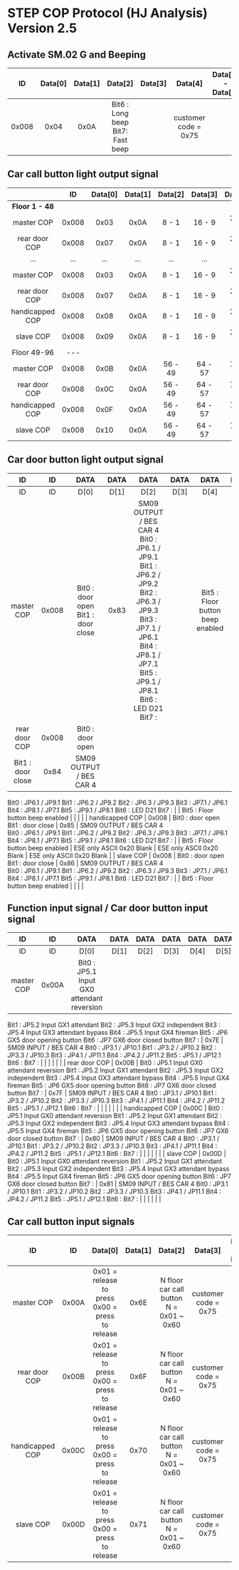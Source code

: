 # STEP COP Protocol (HJ Analysis) Version 2.5

## Activate SM.02 G and Beeping
| ID 	| Data[0] | Data[1] | Data[2] | Data[3] | Data[4] | Data[5] <br/> - <br/> Data[7]|
|:-----:|:----:|:----:|:--------------------------------:|:----:|:--------------------:|:----:|
| 0x008 | 0x04 | 0x0A | Bit6 : Long beep Bit7: Fast beep |  | customer code = 0x75 |  |

## Car call button light output signal
|| ID | Data[0] | Data[1] | Data[2] | Data[3] | Data[4] | Data[5] | Data[6] | Data[7] |
|:---------------:|:-----:|:----:|:----:|:-------:|:-------:|:-------:|:-------:|:-------:|:-------:|
| **Floor 1 - 48** ||||||||||
| master COP    | 0x008   | 0x03    | 0x0A    | 8 - 1   | 16 - 9  | 24 - 17 | 32 - 25 | 40 - 33 | 48 - 41 |
| rear door COP | 0x008   | 0x07    | 0x0A    | 8 - 1   | 16 - 9  | 24 - 17 | 32 - 25 | 40 - 33 | 48 - 41 |
| ...           | ...     | ...     | ...     | ...     | ...     | ...     | ...     | ...     | ...     |
| master COP | 0x008 | 0x03 | 0x0A | 8 - 1 | 16 - 9 | 24 - 17 | 32 - 25 | 40 - 33 | 48 - 41 |
| rear door COP | 0x008 | 0x07 | 0x0A | 8 - 1 | 16 - 9 | 24 - 17 | 32 - 25 | 40 - 33 | 48 - 41 |
| handicapped COP | 0x008 | 0x08 | 0x0A | 8 - 1 | 16 - 9 | 24 - 17 | 32 - 25 | 40 - 33 | 48 - 41 |
| slave COP | 0x008 | 0x09 | 0x0A | 8 - 1 | 16 - 9 | 24 - 17 | 32 - 25 | 40 - 33 | 48 - 41 |
|Floor 49-96|---|
| master COP | 0x008 | 0x0B | 0x0A | 56 - 49 | 64 - 57 | 72 - 65 | 80 - 73 | 88 - 81 | 96 - 89 |
| rear door COP | 0x008 | 0x0C | 0x0A | 56 - 49 | 64 - 57 | 72 - 65 | 80 - 73 | 88 - 81 | 96 - 89 |
| handicapped COP | 0x008 | 0x0F | 0x0A | 56 - 49 | 64 - 57 | 72 - 65 | 80 - 73 | 88 - 81 | 96 - 89 |
| slave COP | 0x008 | 0x10 | 0x0A | 56 - 49 | 64 - 57 | 72 - 65 | 80 - 73 | 88 - 81 | 96 - 89 |

## Car door button light output signal
| ID | ID | DATA | DATA | DATA | DATA | DATA | DATA | DATA | DATA |
|:---------------:|:-----:|:----------------------------------:|:----:|:-----------------------------------------------------------------------------------------------------------------------------------------------------------------------------------------------:|:----:|:--------------------------------:|:-------------------------:|:--------------------------:|:-------------------------:|
| ID | ID | D[0] | D[1] | D[2] | D[3] | D[4] | D[5] | D[6] | D[7] |
| master COP | 0x008 | Bit0 : door open <br/> Bit1 : door close | 0x83 | SM09 OUTPUT / BES CAR 4 <br/> Bit0 : JP6.1    / JP9.1 <br/> Bit1 : JP6.2    / JP9.2 <br/> Bit2 : JP6.3    / JP9.3 <br/> Bit3 : JP7.1    / JP6.1 <br/> Bit4 : JP8.1    / JP7.1 <br/> Bit5 : JP9.1    / JP8.1 <br/> Bit6 : LED D21 <br/> Bit7 : |  | Bit5 : Floor button beep enabled |  |  |  |
| rear door COP | 0x008 | Bit0 : door open
Bit1 : door close | 0x84 | SM09 OUTPUT / BES CAR 4  
Bit0 : JP6.1    / JP9.1
Bit1 : JP6.2    / JP9.2
Bit2 : JP6.3    / JP9.3
Bit3 : JP7.1    / JP6.1
Bit4 : JP8.1    / JP7.1
Bit5 : JP9.1    / JP8.1
Bit6 : LED D21
Bit7 : |  | Bit5 : Floor button beep enabled |  |  |  |
| handicapped COP | 0x008 | Bit0 : door open
Bit1 : door close | 0x85 | SM09 OUTPUT / BES CAR 4  
Bit0 : JP6.1    / JP9.1
Bit1 : JP6.2    / JP9.2
Bit2 : JP6.3    / JP9.3
Bit3 : JP7.1    / JP6.1
Bit4 : JP8.1    / JP7.1
Bit5 : JP9.1    / JP8.1
Bit6 : LED D21
Bit7 : |  | Bit5 : Floor button beep enabled | ESE only
ASCII
0x20 Blank | ESE only 
ASCII
0x20 Blank | ESE only ASCII
0x20 Blank |
| slave COP | 0x008 | Bit0 : door open
Bit1 : door close | 0x86 | SM09 OUTPUT / BES CAR 4  
Bit0 : JP6.1    / JP9.1
Bit1 : JP6.2    / JP9.2
Bit2 : JP6.3    / JP9.3
Bit3 : JP7.1    / JP6.1
Bit4 : JP8.1    / JP7.1
Bit5 : JP9.1    / JP8.1
Bit6 : LED D21
Bit7 : |  | Bit5 : Floor button beep enabled |  |  |  |


## Function input signal / Car door button input signal
| ID | ID | DATA | DATA | DATA | DATA | DATA | DATA | DATA | DATA |
|:---------------:|:-----:|:-----------------------------------------------------------------------------------------------------------------------------------------------------------------------------------------------------------------------------------------------------------------:|:----:|:--------------------------------------------------------------------------------------------------------------------------------------------------------------------------------:|:----:|:----:|:----:|:----:|:----:|
| ID | ID | D[0] | D[1] | D[2] | D[3] | D[4] | D[5] | D[6] | D[7] |
| master COP | 0x00A | Bit0 : JP5.1 Input GX0 attendant reversion
Bit1 : JP5.2 Input GX1 attendant
Bit2 : JP5.3 Input GX2 independent
Bit3 : JP5.4 Input GX3 attendant bypass
Bit4 : JP5.5 Input GX4 fireman
Bit5 : JP6 GX5 door opening button
Bit6 : JP7 GX6 door closed button
Bit7 : | 0x7E | SM09 INPUT / BES CAR 4
Bit0 : JP3.1  / JP10.1 
Bit1 : JP3.2  / JP10.2
Bit2 : JP3.3  / JP10.3
Bit3 : JP4.1  / JP11.1
Bit4 : JP4.2  / JP11.2
Bit5 : JP5.1  / JP12.1
Bit6 : 
Bit7 : |  |  |  |  |  |
| rear door COP | 0x00B | Bit0 : JP5.1 Input GX0 attendant reversion
Bit1 : JP5.2 Input GX1 attendant
Bit2 : JP5.3 Input GX2 independent
Bit3 : JP5.4 Input GX3 attendant bypass
Bit4 : JP5.5 Input GX4 fireman
Bit5 : JP6 GX5 door opening button
Bit6 : JP7 GX6 door closed button
Bit7 : | 0x7F | SM09 INPUT / BES CAR 4
Bit0 : JP3.1  / JP10.1 
Bit1 : JP3.2  / JP10.2
Bit2 : JP3.3  / JP10.3
Bit3 : JP4.1  / JP11.1
Bit4 : JP4.2  / JP11.2
Bit5 : JP5.1  / JP12.1
Bit6 : 
Bit7 : |  |  |  |  |  |
| handicapped COP | 0x00C | Bit0 : JP5.1 Input GX0 attendant reversion
Bit1 : JP5.2 Input GX1 attendant
Bit2 : JP5.3 Input GX2 independent
Bit3 : JP5.4 Input GX3 attendant bypass
Bit4 : JP5.5 Input GX4 fireman
Bit5 : JP6 GX5 door opening button
Bit6 : JP7 GX6 door closed button
Bit7 : | 0x80 | SM09 INPUT / BES CAR 4
Bit0 : JP3.1  / JP10.1 
Bit1 : JP3.2  / JP10.2
Bit2 : JP3.3  / JP10.3
Bit3 : JP4.1  / JP11.1
Bit4 : JP4.2  / JP11.2
Bit5 : JP5.1  / JP12.1
Bit6 : 
Bit7 : |  |  |  |  |  |
| slave COP | 0x00D | Bit0 : JP5.1 Input GX0 attendant reversion
Bit1 : JP5.2 Input GX1 attendant
Bit2 : JP5.3 Input GX2 independent
Bit3 : JP5.4 Input GX3 attendant bypass
Bit4 : JP5.5 Input GX4 fireman
Bit5 : JP6 GX5 door opening button
Bit6 : JP7 GX6 door closed button
Bit7 : | 0x81 | SM09 INPUT / BES CAR 4
Bit0 : JP3.1  / JP10.1 
Bit1 : JP3.2  / JP10.2
Bit2 : JP3.3  / JP10.3
Bit3 : JP4.1  / JP11.1
Bit4 : JP4.2  / JP11.2
Bit5 : JP5.1  / JP12.1
Bit6 : 
Bit7 : |  |  |  |  |  |

## Car call button input signals
| ID | ID | Data[0] | Data[1] | Data[2] | Data[3] | Data[4] <br/> - <br/> Data[7] | 
|:---------------:|:-----:|:-----------------------------------------------:|:----:|:---------------------------------------:|:--------------------:|:----:|
| master COP | 0x00A | 0x01 = release to press <br/> 0x00 = press to release | 0x6E | N floor car call button N = 0x01 ~ 0x60 | customer code = 0x75 |  |   
| rear door COP | 0x00B | 0x01 = release to press <br/> 0x00 = press to release | 0x6F | N floor car call button N = 0x01 ~ 0x60 | customer code = 0x75 |  | 
| handicapped COP | 0x00C | 0x01 = release to press <br/> 0x00 = press to release | 0x70 | N floor car call button N = 0x01 ~ 0x60 | customer code = 0x75 |  |
| slave COP | 0x00D | 0x01 = release to press <br/> 0x00 = press to release | 0x71 | N floor car call button N = 0x01 ~ 0x60 | customer code = 0x75 |  | 

